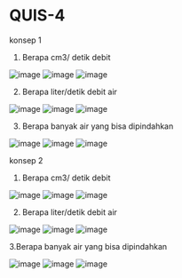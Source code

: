 # QUIS-4

konsep 1

1. Berapa cm3/ detik debit

![image](https://user-images.githubusercontent.com/93015185/139581716-ea18f8fe-0530-49c2-a777-c788290761cb.png)
![image](https://user-images.githubusercontent.com/93015185/139581723-b89b90df-32b3-42d1-b902-b5cfd9f9af97.png)
![image](https://user-images.githubusercontent.com/93015185/139582089-d98fcca0-4ab6-42a2-8610-18ce29312164.png)

2. Berapa liter/detik debit air

![image](https://user-images.githubusercontent.com/93015185/139582112-08e76169-fa7d-4ec0-85eb-f207e66e2744.png)
![image](https://user-images.githubusercontent.com/93015185/139582149-c806e2d7-9d56-4f79-b9fb-ce538fe1903a.png)
![image](https://user-images.githubusercontent.com/93015185/139582189-78d882fe-e244-4753-b5db-c3c0f9fcd0e8.png)

3. Berapa banyak air yang bisa dipindahkan

![image](https://user-images.githubusercontent.com/93015185/139582267-38cf8bb5-02c1-4cdb-92f1-10cf39d15e56.png)
![image](https://user-images.githubusercontent.com/93015185/139582281-26c94956-5db2-4882-b39a-613751f5feb5.png)
![image](https://user-images.githubusercontent.com/93015185/139582320-1087fce8-861a-432f-86f5-bbf27fdf2715.png)

konsep 2

1. Berapa cm3/ detik debit

![image](https://user-images.githubusercontent.com/93015185/139583416-38f8fe5e-e1e2-4cd7-9011-a5801158598d.png)
![image](https://user-images.githubusercontent.com/93015185/139583401-dc81bdc2-60ec-48a2-8fac-1daf9911d0bf.png)
![image](https://user-images.githubusercontent.com/93015185/139583442-e3eea596-e42b-44a4-b47a-28cc3c04a5ea.png)

2. Berapa liter/detik debit air

![image](https://user-images.githubusercontent.com/93015185/139583593-3862e1d5-a869-4c8b-a690-544db4563101.png)
![image](https://user-images.githubusercontent.com/93015185/139583756-37924de2-8ee8-41ab-ae0c-13ce6f73f927.png)
![image](https://user-images.githubusercontent.com/93015185/139583806-b7983e43-6319-4a2b-a90f-d3e14fb6e03e.png)

3.Berapa banyak air yang bisa dipindahkan

![image](https://user-images.githubusercontent.com/93015185/139583991-f9fae919-902a-43c3-b196-08cd98b339a7.png)
![image](https://user-images.githubusercontent.com/93015185/139583985-ca8ec462-cb5e-4edc-b427-b20d8de5220d.png)
![image](https://user-images.githubusercontent.com/93015185/139584039-a08aedc8-3b1f-4e59-a01e-c5ec81cc901d.png)
